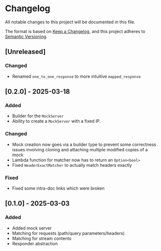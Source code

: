 # Changelog

All notable changes to this project will be documented in this file.

The format is based on [Keep a Changelog](https://keepachangelog.com/en/1.1.0/),
and this project adheres to [Semantic Versioning](https://semver.org/spec/v2.0.0.html).

## [Unreleased]
### Changed
- Renamed `one_to_one_response` to more intuitive `mapped_response` 

## [0.2.0] - 2025-03-18
### Added
- Builder for the `MockServer`
- Ability to create a `MockServer` with a fixed IP.

### Changed
- Mock creation now goes via a builder type to prevent some correctness issues involving cloning and
attaching multiple modified copies of a mock
- Lambda function for matcher now has to return an `Option<bool>`
- Fixed `HeaderExactMatcher` to actually match headers exactly

### Fixed
- Fixed some intra-doc links which were broken

## [0.1.0] - 2025-03-03

### Added
- Added mock server
- Matching for requests (path/query parameters/headers)
- Matching for stream contents
- Responder abstraction
